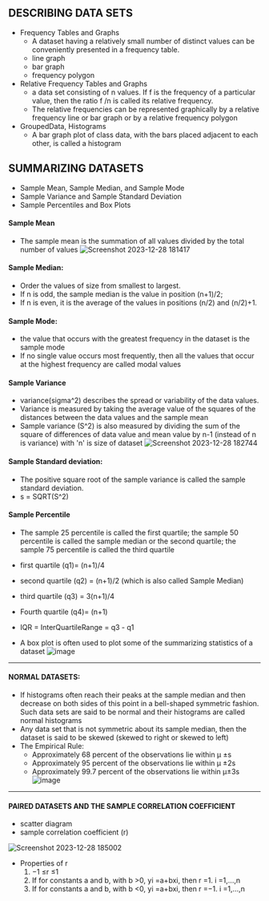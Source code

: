 ## DESCRIBING DATA SETS
- Frequency Tables and Graphs
  - A dataset having a relatively small number of distinct values can be conveniently presented in a frequency table.
  - line graph
  - bar graph
  - frequency polygon
- Relative Frequency Tables and Graphs
  - a data set consisting of n values. If f is the frequency of a particular value, then the ratio f /n is called its relative frequency.
  - The relative frequencies can be represented graphically by a relative frequency line or bar graph or by a relative frequency polygon
- GroupedData, Histograms
  - A bar graph plot of class data, with the bars placed adjacent to each other, is called a histogram

## SUMMARIZING DATASETS
- Sample Mean, Sample Median, and Sample Mode
- Sample Variance and Sample Standard Deviation
- Sample Percentiles and Box Plots
#### Sample Mean
  - The sample mean is the summation of all values divided by the total number of values
 ![Screenshot 2023-12-28 181417](https://github.com/Selvam-DG/Statistics_-and_R_programming/assets/98681717/e81ee570-42a3-4df9-b767-3d0e9e6dadf4)

#### Sample Median:
- Order the values of size from smallest to largest.
- If n is odd, the sample median is the value in position (n+1)/2;
- If n is even, it is the average of the values in positions (n/2) and (n/2)+1.

#### Sample Mode:
- the value that occurs with the greatest frequency in the dataset is the sample mode
- If no single value occurs most frequently, then all the values that occur at the highest frequency are called modal values

#### Sample Variance
- variance(sigma^2) describes the spread or variability of the data values.
- Variance is  measured by taking the average value of the squares of the distances between the data values and the sample mean
- Sample variance (S^2) is also measured by dividing the sum of the square of differences of data value and mean value by n-1 (instead of n is variance) with 'n' is size of dataset
  ![Screenshot 2023-12-28 182744](https://github.com/Selvam-DG/Statistics_-and_R_programming/assets/98681717/96056dab-3374-482a-a21e-9326f7be7c5d)

#### Sample Standard deviation:
-  The positive square root of the sample variance is called the sample standard deviation.
-  s = SQRT(S^2)
  
#### Sample Percentile
- The sample 25 percentile is called the first quartile; the sample 50 percentile is called the sample median or the second quartile; the sample 75 percentile is called the third quartile
-  first quartile (q1)= (n+1)/4
-  second quartile (q2) = (n+1)/2 (which is also called Sample Median)
-  third quartile (q3) = 3(n+1)/4
-  Fourth quartile (q4)= (n+1)

- IQR = InterQuartileRange = q3 - q1
- A box plot is often used to plot some of the summarizing statistics of a dataset
![image](https://github.com/Selvam-DG/Statistics_-and_R_programming/assets/98681717/f6a067f6-855c-4d57-abba-2e16df68f3b4)
___________________________________________________________________________________________________________________________________________________________________________________________________________________________
#### NORMAL DATASETS:
- If histograms often reach their peaks at the sample median and then decrease on both sides of this point in a bell-shaped symmetric fashion. Such data sets are said to be normal and their histograms are called normal histograms
- Any data set that is not symmetric about its sample median, then the dataset is said to be skewed (skewed to right or skewed to left)
- The Empirical Rule:
    - Approximately 68 percent of the observations lie within µ ±s
    - Approximately 95 percent of the observations lie within µ ±2s
    - Approximately 99.7 percent of the observations lie within µ±3s
![image](https://github.com/Selvam-DG/Statistics_-and_R_programming/assets/98681717/d4d978af-ca5a-42ce-83d3-9bd2ee5501e7)
______________________________________________________________________________________________________________________________________________________________________________________________________________________________
####  PAIRED DATASETS AND THE SAMPLE CORRELATION COEFFICIENT
-  scatter diagram
-  sample correlation coefficient (r)
  
 ![Screenshot 2023-12-28 185002](https://github.com/Selvam-DG/Statistics_-and_R_programming/assets/98681717/45f11c48-8c91-4a57-ac85-d17bbbb64855)


- Properties of r
    1. −1 ≤r ≤1
    2. If for constants a and b, with b >0,  yi =a+bxi, then r =1. i =1,...,n
    3. If for constants a and b, with b <0, yi =a+bxi, then r =−1. i =1,...,n
 


